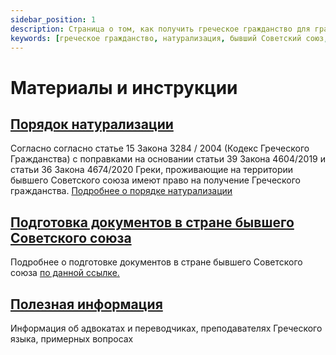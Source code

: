 ```yaml
---
sidebar_position: 1
description: Страница о том, как получить греческое гражданство для граждан бывшего Советского союза, включая порядок натурализации, подготовку документов, информацию об адвокатах и переводчиках, примерных вопросах.
keywords: [греческое гражданство, натурализация, бывший Советский союз, документы, адвокаты, переводчики, греческий язык]
---
```


# Материалы и инструкции

## [Порядок натурализации](category/порядок-натурализации)

Согласно согласно статье 15 Закона 3284 / 2004 (Кодекс Греческого Гражданства) с поправками на основании статьи 39 Закона  4604/2019 и статьи 36 Закона  4674/2020 Греки, проживающие на территории бывшего Советского союза имеют право на получение Греческого гражданства. [Подробнее о порядке натурализации](category/порядок-натурализации)

## [Подготовка документов в стране бывшего Советского союза](category/подготовка-документов-в-стране-бывшего-советского-союза)

Подробнее о подготовке документов в стране бывшего Советского союза [по данной ссылке.](category/подготовка-документов-в-стране-бывшего-советского-союза) 

## [Полезная информация](category/%D0%BF%D0%BE%D0%BB%D0%B5%D0%B7%D0%BD%D0%B0%D1%8F-%D0%B8%D0%BD%D1%84%D0%BE%D1%80%D0%BC%D0%B0%D1%86%D0%B8%D1%8F/)

Информация об адвокатах и переводчиках, преподавателях Греческого языка, примерных вопросах